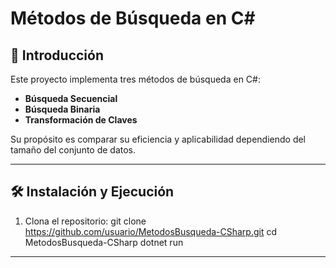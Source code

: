 # Métodos de Búsqueda en C#

## 📌 Introducción

Este proyecto implementa tres métodos de búsqueda en C#:
- **Búsqueda Secuencial**
- **Búsqueda Binaria**
- **Transformación de Claves**

Su propósito es comparar su eficiencia y aplicabilidad dependiendo del tamaño del conjunto de datos.

---

## 🛠 Instalación y Ejecución

1. Clona el repositorio:
git clone https://github.com/usuario/MetodosBusqueda-CSharp.git
cd MetodosBusqueda-CSharp
dotnet run


---
